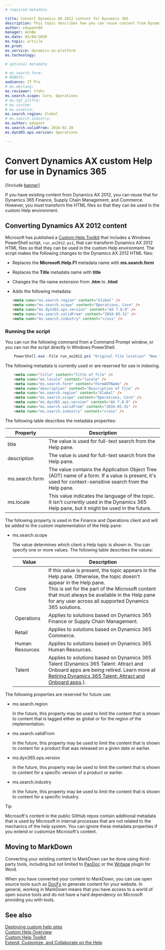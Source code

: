 ```yaml
---
# required metadata

title: Convert Dynamics AX 2012 content for Dynamics 365
description: This topic describes how you can reuse content from Dynamics AX for your Dynamics 365 solution. 
author: edupont04
manager: AnnBe
ms.date: 03/04/2020
ms.topic: article
ms.prod: 
ms.service: dynamics-ax-platform
ms.technology: 

# optional metadata

# ms.search.form: 
# ROBOTS: 
audience: IT Pro
# ms.devlang: 
ms.reviewer: tfehr
ms.search.scope: Core, Operations
# ms.tgt_pltfrm: 
# ms.custom: 
# ms.assetid: 
ms.search.region: Global
# ms.search.industry: 
ms.author: edupont
ms.search.validFrom: 2016-02-28
ms.dyn365.ops.version: Operations

---
```


# Convert Dynamics AX custom Help for use in Dynamics 365

[!include [banner](../includes/banner.md)]

If you have existing content from Dynamics AX 2012, you can reuse that for Dynamics 365 Finance, Supply Chain Management, and Commerce. However, you must transform the HTML files so that they can be used in the custom Help environment.  

## Converting Dynamics AX 2012 content

Microsoft has published a [Custom Help Toolkit](custom-help-toolkit.md) that includes a Windows PowerShell script, ```run_ax2012.ps1```, that can transform Dynamics AX 2012 HTML files so that they can be used in the custom Help environment. The script makes the following changes to the Dynamics AX 2012 HTML files:  

- Replaces the **Microsoft.Help.F1** metadata name with **ms.search.form**  

- Replaces the **Title** metadata name with **title**  

- Changes the file name extension from **.htm** to **.html**  

- Adds the following metadata:  

    ```html
    <meta name="ms.search.region" content="Global" />  
    <meta name="ms.search.scope" content="Operations, Core" />  
    <meta name="ms.dyn365.ops.version" content="AX 7.0.0" />  
    <meta name="ms.search.validFrom" content="2016-05-31" />  
    <meta name="ms.search.industry" content="cross" />  
    ```

### Running the script

You can run the following command from a Command Prompt window, or you can run the script directly in Windows PowerShell.  

```powershell
    PowerShell.exe -File run_ax2012.ps1 "Original file location" "New file location"  
```

The following metadata is currently used or are reserved for use in indexing.  

```html
    <meta name="title" content="Title of file" />  
    <meta name="ms.locale" content="locale" />  
    <meta name="ms.search.form" content="FormAOTName" />  
    <meta name="description" content="Description of file" />  
    <meta name="ms.search.region" content="Global" />  
    <meta name="ms.search.scope" content="Operations, Core" />  
    <meta name="ms.dyn365.ops.version" content="AX 7.0.0" />  
    <meta name="ms.search.validFrom" content="2016-05-31" />  
    <meta name="ms.search.industry" content="cross" />  
```

The following table describes the metadata properties:  

|Property  |Description  |
|----------|-------------|
|title | The value is used for full-text search from the Help pane. |
|description  | The value is used for full-text search from the Help pane.  |
|ms.search.form | The value contains the Application Object Tree (AOT) name of a form. If a value is present, it's used for context-sensitive search from the Help pane. |
|ms.locale |This value indicates the language of the topic. It isn't currently used in the Dynamics 365 Help pane, but it might be used in the future.   |

The following property is used in the Finance and Operations client and will be added to the custom implementation of the Help pane:  

- ms.search.scope

    The value determines which client a Help topic is shown in. You can specify one or more values. The following table describes the values:

    |Value|Description|
    |-----|-----------|
    |Core|If this value is present, the topic appears in the Help pane. Otherwise, the topic doesn't appear in the Help pane. </br>This is set for the part of the Microsoft content that must always be available in the Help pane for any user across all supported Dynamics 365 solutions.|
    |Operations|Applies to solutions based on Dynamics 365 Finance or Supply Chain Management.|
    |Retail    |Applies to solutions based on Dynamics 365 Commerce.|
    |Human Resources  |Applies to solutions based on Dynamics 365 Human Resources.|
    |Talent    |Applies to solutions based on Dynamics 365 Talent (Dynamics 365 Talent: Attract and Onboard apps are being retired. Learn more at [Retiring Dynamics 365 Talent: Attract and Onboard apps](https://community.dynamics.com/365/talent/b/dynamics365fortalent/posts/retiring-dynamics-365-talent-attract-and-onboard-apps).).|

The following properties are reserved for future use:

- ms.search.region

    In the future, this property may be used to limit the content that is shown to content that is tagged either as global or for the region of the implementation.
- ms.search.validFrom

    In the future, this property may be used to limit the content that is shown to content for a product that was released on a given date or earlier.
- ms.dyn365.ops.version

    In the future, this property may be used to limit the content that is shown to content for a specific version of a product or earlier.

- ms.search.industry

    In the future, this property may be used to limit the content that is shown to content for a specific industry.

> [!TIP]
> Microsoft's content in the public GitHub repos contain additional metadata that is used by Microsoft in internal processes that are not related to the mechanics of the help system. You can ignore these metadata properties if you extend or customize Microsoft's content.  

##  <a name="moving-to-markdown"></a>Moving to MarkDown

Converting your existing content to MarkDown can be done using third-party tools, including but not limited to [PanDoc](https://pandoc.org) or the [Writage](https://writage.com) plugin for Word.  

When you have converted your content to MarkDown, you can use open source tools such as [DocFx](https://dotnet.github.io/docfx/) to generate content for your website. In general, working in MarkDown means that you have access to a world of open source tools and do not have a hard dependency on Microsoft providing you with tools.  

## See also

[Deploying custom help sites](custom-help-overview.md)  
[Custom Help Overview](custom-help-overview.md)  
[Custom Help Toolkit](custom-help-toolkit.md)  
[Extend, Customize, and Collaborate on the Help](contributor-guide.md)  
